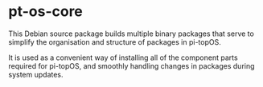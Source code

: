 # pt-os-core

This Debian source package builds multiple binary packages that serve to simplify the organisation and structure of packages in pi-topOS.

It is used as a convenient way of installing all of the component parts required for pi-topOS, and smoothly handling changes in packages during system updates.
